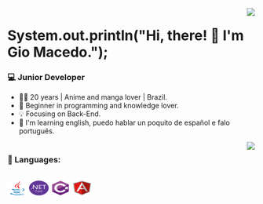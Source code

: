 <a href="https://github.com/giovanamacedo">
<img align="right" img height="170em" src="https://bad-apple-github-readme.vercel.app/api?show_bg=1&username=giovanamacedo&theme=dracula&show_icons=true"/>
</a>

# System.out.println("Hi, there! 👋 I'm Gio Macedo.");

### 💻 Junior Developer

  - 👩‍💻 20 years | Anime and manga lover | Brazil.
  - 📘 Beginner in programming and knowledge lover.
  - 💡 Focusing on Back-End.
  - 📢 I'm learning english, puedo hablar un poquito de español e falo português.
  
<a href="https://github.com/giovanamacedo">
 <img align="right" img height="130em" src="https://github-readme-stats.vercel.app/api/top-langs/?username=giovanamacedo&layout=compact&theme=dracula"/>
</a>

#
### 📍 Languages:
  
<div style="display: inline_block"><br>
  <img align="center" alt="Java" height="30" width="40" src="https://github.com/devicons/devicon/blob/9f4f5cdb393299a81125eb5127929ea7bfe42889/icons/java/java-original.svg">
  <img align="center" alt="Rafa-dotnet" height="30" width="40" src="https://raw.githubusercontent.com/devicons/devicon/master/icons/dotnetcore/dotnetcore-original.svg">
  <img align="center" alt="Rafa-dotnet" height="30" width="40" src="https://raw.githubusercontent.com/devicons/devicon/master/icons/csharp/csharp-original.svg">
  <img align="center" alt="angular" height="30" width="40" src="https://raw.githubusercontent.com/devicons/devicon/master/icons/angularjs/angularjs-original.svg">
</div>
